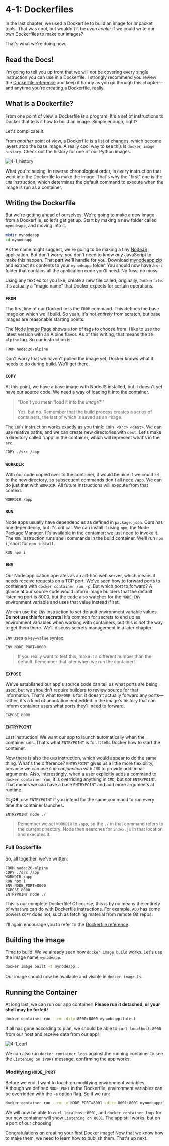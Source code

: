 # 4-1: Dockerfiles

In the last chapter, we used a Dockerfile to build an image for Impacket tools. That was cool, but wouldn't it be _even cooler_ if we could write our own Dockerfiles to make our images?

That's what we're doing now.

## Read the Docs!

I'm going to tell you up front that we will _not_ be covering every single instruction you can use in a Dockerfile. I strongly recommend you review the [Dockerfile reference](https://docs.docker.com/engine/reference/builder/) and keep it handy as you go through this chapter—and anytime you're creating a Dockerfile, really.

## What Is a Dockerfile?

From one point of view, a Dockerfile is a program. It's a set of instructions to Docker that tells it how to build an image. Simple enough, right?

Let's complicate it.

From _another_ point of view, a Dockerfile is a list of changes, which become layers atop the base image. A really cool way to see this is `docker image history`. Check out the history for one of our Python images. 

![4-1_history](../img/4-1_history.png)

What you're seeing, in reverse chronological order, is every instruction that went into the Dockerfile to make the image. That's why the "first" one is the `CMD` instruction, which determines the default command to execute when the image is run as a container.

## Writing the Dockerfile

But we're getting ahead of ourselves. We're going to make a new image from a Dockerfile, so let's get get up. Start by making a new folder called `mynodeapp`, and moving into it.

```bash
mkdir mynodeapp
cd mynodeapp
```

As the name might suggest, we're going to be making a tiny [NodeJS](https://nodejs.org) application. But don't worry, you don't need to know _any_ JavaScript to make this happen. That part we'll handle for you. Download [mynodeapp.zip](./mynodeapp.zip) and extract its contents to your `mynodeapp` folder. You should now have a `src` folder that contains all the application code you'll need. No fuss, no muss.

Using any text editor you like, create a new file called, originally, `Dockerfile`. It's actually a "magic name" that Docker expects for certain operations. 

### `FROM`

The first line of our Dockerfile is the `FROM` command. This defines the base image on which we'll build. So yeah, it's not _entirely_ from scratch, but base images are reasonable starting points.

The [Node Image Page](https://hub.docker.com/_/node/tags) shows a ton of tags to choose from. I like to use the latest version with an Alpine flavor. As of this writing, that means the `20-alpine` tag. So our instruction is:

```docker
FROM node:20-alpine
```

Don't worry that we haven't pulled the image yet; Docker knows what it needs to do during build. We'll get there.

### `COPY`

At this point, we have a base image with NodeJS installed, but it doesn't yet have our source code. We need a way of loading it into the container.

> "Don't you mean 'load it into the _image_?'"
> 
> Yes, but no. Remember that the build process creates a series of containers, the last of which is saved as an image.

The [`COPY`](https://docs.docker.com/engine/reference/builder/#copy) instruction works exactly as you think: `COPY <src> <dest>`. We can use relative paths, and we can create new directories with `dest`. Let's make a directory called '/app' in the container, which will represent what's in the `src`. 

```docker
COPY ./src /app
```

### `WORKDIR`

With our code copied over to the container, it would be nice if we could `cd` to the new directory, so subsequent commands don't all need `/app`. We can do just that with `WORKDIR`. All future instructions will execute from that context.

```docker
WORKDIR /app
```

### `RUN`

Node apps usually have dependencies as defined in `package.json`. Ours has one dependency, but it's critical. We can install it using `npm`, the Node Package Manager. It's available in the container; we just need to invoke it. The `RUN` instruction runs shell commands in the build container. We'll run `npm i`, short for `npm install`.

```docker
RUN npm i
```

### `ENV`

Our Node application operates as an ad-hoc web server, which means it needs receive requests on a TCP port. We've seen how to forward ports to containers with `docker container run -p`. But which port to forward? A glance at our source code would inform image builders that the default listening port is 8000, but the code also watches for the `NODE_ENV` environment variable and uses that value instead if set. 

We can use the `ENV` instruction to set default environment variable values. **Do not use this for secrets!** It's common for secrets to end up as environment variables when working with containers, but this is _not_ the way to get them there. We'll discuss secrets management in a later chapter.

`ENV` uses a `key=value` syntax.

```docker
ENV NODE_PORT=8000
```

> If you really want to test this, make it a different number than the default. Remember that later when we run the container!

### `EXPOSE `

 We've established our app's source code can tell us what ports are being used, but we shouldn't require builders to review source for that information. That's what `EXPOSE` is for. it doesn't actually forward any ports—rather, it's a kind of annotation embedded in the image's history that can inform container users what ports they'll need to forward.

```docker
EXPOSE 8000
```

### `ENTRYPOINT`

Last instruction! We want our app to launch automatically when the container uns. That's what `ENTRYPOINT` is for. It tells Docker how to start the container. 

Now there is also the `CMD` instruction, which would appear to do the same thing. What's the difference? `ENTRYPOINT` gives us a little more flexibility, because we can use it _in conjunction_ with `CMD` to provide additional arguments. Also, interestingly, when a user explicitly adds a command to `docker container run`, it is overriding anything in `CMD`, but _not_ `ENTRYPOINT`. That means we can have a base `ENTRYPOINT` and add more arguments at runtime.

**TL;DR**, use `ENTRYPOINT` if you intend for the same command to run every time the container launches.

```docker
ENTRYPOINT node ./
```

> Remember we set `WORKDIR` to `/app`, so the `./` in that command refers to the current directory. Node then searches for `index.js` in that location and executes it.

### Full Dockerfile

So, all together, we've written:

```docker
FROM node:20-alpine
COPY ./src /app
WORKDIR /app
RUN npm i
ENV NODE_PORT=8000
EXPOSE 8000
ENTRYPOINT node ./
```

This is our complete Dockerfile! Of course, this is by no means the entirety of what we can do with Dockerfile instructions. For example, `ADD` has some powers `COPY` does not, such as fetching material from remote Git repos.

I'll again encourage you to refer to the [Dockerfile reference](https://docs.docker.com/engine/reference/builder/#a).

## Building the image

Time to build! We've already seen how `docker image build` works. Let's use the image name `mynodeapp`.

```bash
docker image built -t mynodeapp .
```

Our image should now be available and visible in `docker image ls`.

## Running the Container

At long last, we can run our app container! **Please run it detached, or your shell may be forfeit!**

```bash
docker container run --rm -ditp 8000:8000 mynodeapp:latest
```

If all has gone according to plan, we should be able to `curl localhost:8000` from our host and receive data from our app!

![4-1_curl](../img/4-1_curl.png)

We can also run `docker container logs` against the running container to see the `Listening on $PORT` message, confirming the app works.

### Modifying `NODE_PORT`

Before we end, I want to touch on modifying environment variables. Although we defined `NODE_PORT` in the Dockerfile, environment variables can be overridden with the `-e` option flag. So if we run:

```bash
docker container run --rm -e NODE_PORT=8001 -ditp 8001:8001 mynodeapp:latest
```

We will now be able to `curl localhost:8001`, and `docker container logs` for our new container will show `Listening on 8001`. The app still works, but on a port of our choosing!

Congratulations on creating your first Docker image! Now that we know how to make them, we need to learn how to publish them. That's up next.

